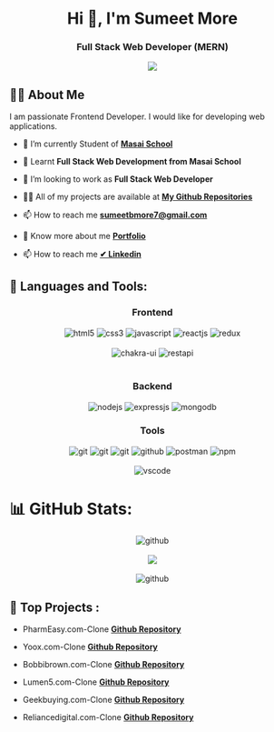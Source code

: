 <h1 align="center">Hi 👋, I'm Sumeet  More</h1>
<h3 align="center">Full Stack Web Developer (MERN)</h3>
<div align="center"><img  src="https://camo.githubusercontent.com/f1572aab0a069b4070bf0ffeb4125c3884ec51d2595b5242f83c4199de9c450a/68747470733a2f2f7237713677397a362e726f636b657463646e2e6d652f6361726565722f77702d636f6e74656e742f75706c6f6164732f323032312f30362f322d34362e676966"/></div>


## 🙋‍♂️ About Me


I am passionate Frontend Developer. I would like for developing web applications.

- 🔭 I’m currently Student of **[Masai School](https://www.masaischool.com/)**

- 🌱 Learnt **Full Stack Web Development from Masai School**

- 👯 I’m looking to work as **Full Stack Web Developer**

- 👨‍💻 All of my projects are available at **[My Github Repositories](https://github.com/sumeetmore1997?tab=repositories)**

- 📫 How to reach me **sumeetbmore7@gmail.com**

- 🔭 Know more about me **[Portfolio](https://sumeetmore1997.github.io/)**

- 📫 How to reach me **<a href = "https://www.linkedin.com/in/sumeet-more-368322230/">✔ Linkedin</a>**


## 🚀 Languages and Tools:
<div align="center">
 
 <div align="center"><h3 align="center">Frontend</h3>
<img src="https://img.shields.io/badge/html5-%23E34F26.svg?style=for-the-badge&logo=html5&logoColor=white" align="center" alt="html5">
<img src = "https://img.shields.io/badge/css3-%231572B6.svg?style=for-the-badge&logo=css3&logoColor=white" align="center" alt="css3">
<img src ="https://img.shields.io/badge/javascript-%23323330.svg?style=for-the-badge&logo=javascript&logoColor=%23F7DF1E" align="center" alt="javascript">
<img src="https://img.shields.io/badge/React-20232A?style=for-the-badge&logo=react&logoColor=61DAFB"  align="center" alt="reactjs" />
<img src="https://img.shields.io/badge/Redux-593D88?style=for-the-badge&logo=redux&logoColor=white"  align="center" alt="redux" />

<br/>
<br/>
  <img src = "https://img.shields.io/badge/chakra ui-%234ED1C5.svg?style=for-the-badge&logo=chakraui&logoColor=white" align="center" alt="chakra-ui"/>
  <img src="https://img.shields.io/badge/rest api-%23000000.svg?style=for-the-badge&logo=flask&logoColor=white" align="center" alt="restapi"/>
  
</div>
 <br/>
  <div align="center"><h3 align="center">Backend</h3> 
<img src="https://img.shields.io/badge/Node.js-339933?style=for-the-badge&logo=nodedotjs&logoColor=white" align="center" alt="nodejs" />
<img src="https://img.shields.io/badge/Express.js-000000?style=for-the-badge&logo=express&logoColor=white" align="center" alt="expressjs"/>
<img src="https://img.shields.io/badge/MongoDB-4EA94B?style=for-the-badge&logo=mongodb&logoColor=white" align="center" alt="mongodb"/>
 </div>
  <div align="center"><h3 align="center">Tools</h3> 
   <img src="https://img.shields.io/badge/netlify-%23000000.svg?style=for-the-badge&logo=netlify&logoColor=#00C7B7" align="center" alt="git"/>
   <img src="https://img.shields.io/badge/vercel-%23000000.svg?style=for-the-badge&logo=vercel&logoColor=whit" align="center" alt="git"/>
   <img src="https://img.shields.io/badge/Git-f44d27?style=for-the-badge&logo=git&logoColor=white"  align="center" alt="git"/>
<img src="https://img.shields.io/badge/GitHub-100000?style=for-the-badge&logo=github&logoColor=white"  align="center" alt="github"/>
<img src ="https://img.shields.io/badge/Postman-FF6C37?style=for-the-badge&logo=postman&logoColor=white" align="center" alt="postman">
<img src = "https://img.shields.io/badge/NPM-%23000000.svg?style=for-the-badge&logo=npm&logoColor=white" align="center" alt="npm">
  
   <br/>
<br/>
    <img src="https://img.shields.io/badge/Visual%20Studio-5C2D91.svg?style=for-the-badge&logo=visual-studio&logoColor=white"  align="center" alt="vscode"/>
 </div>
</div>

# 📊 GitHub Stats:
<div align="center">
 <img src="https://github-readme-stats.vercel.app/api?username=sumeetmore1997&theme=dark&hide_border=false&include_all_commits=false&count_private=false" alt="github" />
 <br/>
 <br/>
 <img src="https://github-readme-streak-stats.herokuapp.com/?user=sumeetmore1997&theme=dark&hide_border=false" src="github" />
 <br/>
 <br/>
 <img src="https://github-readme-stats.vercel.app/api/top-langs/?username=sumeetmore1997&theme=dark&hide_border=false&include_all_commits=false&count_private=false&layout=compact" alt="github" />
</div>




## 🚀 Top Projects :
 - PharmEasy.com-Clone  **[Github Repository](https://github.com/h73krishnan/TeamProject)**
 
 - Yoox.com-Clone  **[Github Repository](https://github.com/aadarsh11433/PROJECTYOOX)**

- Bobbibrown.com-Clone  **[Github Repository](https://github.com/sumeetmore1997/bobbi-brown-project)**

 - Lumen5.com-Clone  **[Github Repository](https://github.com/sumeetmore1997/moving-scent-7843/tree/master/lumen5)**

- Geekbuying.com-Clone  **[Github Repository](https://github.com/tarun-upadhyay/sensitive-meat-4664)**

- Reliancedigital.com-Clone  **[Github Repository](https://github.com/Santoshdandin/noxious-insurance-3324)**
 
<br/>
<br/>

